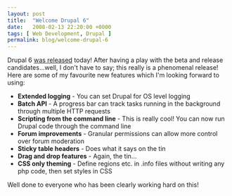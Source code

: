 ```yaml
---
layout: post
title:  "Welcome Drupal 6"
date:   2008-02-13 22:20:00 +0000
tags: [ Web Development, Drupal ]
permalink: blog/welcome-drupal-6
---
```

Drupal 6 [was released](http://drupal.org/drupal-6.0) today! After having a play with the beta and release candidates...well, I don't have to say; this really is a phenomenal release! Here are some of my favourite new features which I'm looking forward to using:

* **Extended logging** - You can set Drupal for OS level logging
* **Batch API** - A progress bar can track tasks running in the background through multiple HTTP requests
* **Scripting from the command line** - This is really cool! You can now run Drupal code through the command line
* **Forum improvements** - Granular permissions can allow more control over forum moderation
* **Sticky table headers** - Does what it says on the tin
* **Drag and drop features** - Again, the tin...
* **CSS only theming** - Define regions etc. in .info files without writing any php code, then set styles in CSS

Well done to everyone who has been clearly working hard on this!
